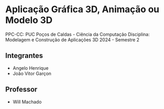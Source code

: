 # Aplicação Gráfica 3D, Animação ou Modelo 3D

PPC-CC: PUC Poços de Caldas - Ciência da Computação
Disciplina: Modelagem e Construção de Aplicações 3D
2024 - Semestre 2

## Integrantes

- Angelo Henrique
- João Vitor Garçon

## Professor

- Will Machado



